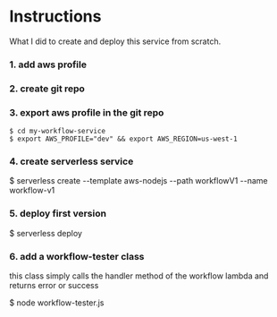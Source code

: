 # Instructions
What I did to create and deploy this service from scratch.

### 1. add aws profile
### 2. create git repo
### 3. export aws profile in the git repo
```
$ cd my-workflow-service
$ export AWS_PROFILE="dev" && export AWS_REGION=us-west-1
```
### 4. create serverless service
$ serverless create --template aws-nodejs --path workflowV1 --name
workflow-v1

### 5. deploy first version
$ serverless deploy

### 6. add a workflow-tester class
this class simply calls the handler method of the workflow lambda and returns error or success

$ node workflow-tester.js
